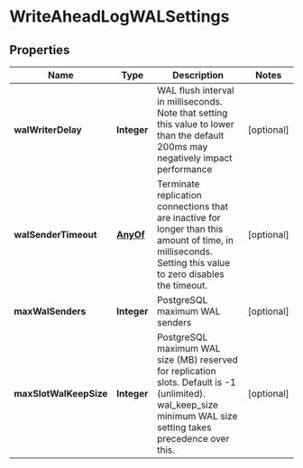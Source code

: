

# WriteAheadLogWALSettings


## Properties

| Name | Type | Description | Notes |
|------------ | ------------- | ------------- | -------------|
|**walWriterDelay** | **Integer** | WAL flush interval in milliseconds. Note that setting this value to lower than the default 200ms may negatively impact performance |  [optional] |
|**walSenderTimeout** | [**AnyOf**](AnyOf.md) | Terminate replication connections that are inactive for longer than this amount of time, in milliseconds. Setting this value to zero disables the timeout. |  [optional] |
|**maxWalSenders** | **Integer** | PostgreSQL maximum WAL senders |  [optional] |
|**maxSlotWalKeepSize** | **Integer** | PostgreSQL maximum WAL size (MB) reserved for replication slots. Default is -1 (unlimited). wal_keep_size minimum WAL size setting takes precedence over this. |  [optional] |



